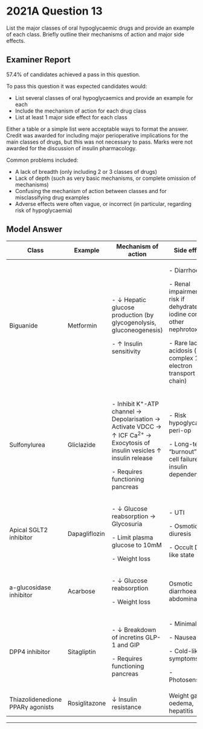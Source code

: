 # 2021A Question 13
List the major classes of oral hypoglycaemic drugs and provide an example of each class. Briefly outline their mechanisms of action and major side effects.


## Examiner Report
57.4% of candidates achieved a pass in this question.


To pass this question it was expected candidates would:
* List several classes of oral hypoglycaemics and provide an example for each
* Include the mechanism of action for each drug class
* List at least 1 major side effect for each class


Either a table or a simple list were acceptable ways to format the answer. Credit was awarded for including major perioperative implications for the main classes of drugs, but this was not necessary to pass. Marks were not awarded for the discussion of insulin pharmacology.


Common problems included:

* A lack of breadth (only including 2 or 3 classes of drugs)
* Lack of depth (such as very basic mechanisms, or complete omission of mechanisms)
* Confusing the mechanism of action between classes and for misclassifying drug examples
* Adverse effects were often vague, or incorrect (in particular, regarding risk of hypoglycaemia)

## Model Answer




|Class|Example|Mechanism of action|Side effects|
| -- | -- | -- | -- |
|Biguanide|Metformin|<p>- ↓ Hepatic glucose production (by glycogenolysis, gluconeogenesis)</p><p>- ↑ Insulin sensitivity</p>|<p>- Diarrhoea</p><p>- Renal impairment: ↑ risk if dehydrated, iodine contrast, other nephrotoxins.</p><p>- Rare lactic acidosis (inhibit complex 1 of electron transport chain)</p>|
|Sulfonylurea|Gliclazide|<p>- Inhibit K<sup>+</sup>-ATP channel → Depolarisation → Activate VDCC → ↑ ICF Ca<sup>2+</sup> → Exocytosis of insulin vesicles ↑ insulin release</p><p>- Requires functioning pancreas</p>|<p>- Risk hypoglycaemia peri-op</p><p>- Long-term “burnout”, β-cell failure, insulin dependence</p>|
|Apical SGLT2 inhibitor|Dapagliflozin|<p>- ↓ Glucose reabsorption → Glycosuria</p><p>- Limit plasma glucose to 10mM</p><p>- Weight loss</p>|<p>- UTI</p><p>- Osmotic diuresis</p><p>- Occult DKA-like state</p>|
|a-glucosidase inhibitor|Acarbose|<p>- ↓ Glucose reabsorption</p><p>- Weight loss</p>| Osmotic diarrhoea, abdominal pain|
|DPP4 inhibitor|Sitagliptin|<p>- ↓ Breakdown of incretins GLP-1 and GIP</p><p>- Requires functioning pancreas</p>|<p>- Minimal</p><p>- Nausea</p><p>- Cold-like symptoms</p><p>- Photosensitivity</p>|
|Thiazolidenedione PPARγ agonists|Rosiglitazone| ↓ Insulin resistance| Weight gain, oedema, hepatitis|




--- 

 